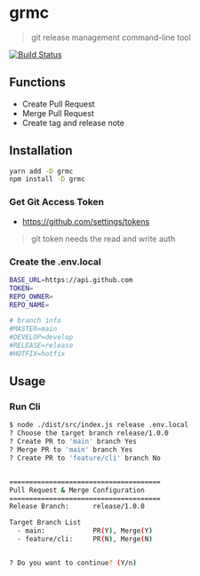 # grmc

> git release management command-line tool

[![Build Status](https://travis-ci.com/gloriaJun/github-release-cli.svg?branch=main)](https://travis-ci.com/gloriaJun/github-release-cli)

## Functions

- Create Pull Request
- Merge Pull Request
- Create tag and release note

## Installation

```bash
yarn add -D grmc
npm install -D grmc
```

### Get Git Access Token

- https://github.com/settings/tokens

> git token needs the read and write auth

### Create the .env.local

```bash
BASE_URL=https://api.github.com
TOKEN=
REPO_OWNER=
REPO_NAME=

# branch info
#MASTER=main
#DEVELOP=develop
#RELEASE=release
#HOTFIX=hotfix
```

## Usage

### Run Cli

```bash
$ node ./dist/src/index.js release .env.local
? Choose the target branch release/1.0.0
? Create PR to 'main' branch Yes
? Merge PR to 'main' branch Yes
? Create PR to 'feature/cli' branch No


======================================
Pull Request & Merge Configuration
======================================
Release Branch:      release/1.0.0

Target Branch List
  - main:            PR(Y), Merge(Y)
  - feature/cli:     PR(N), Merge(N)


? Do you want to continue? (Y/n)
```
